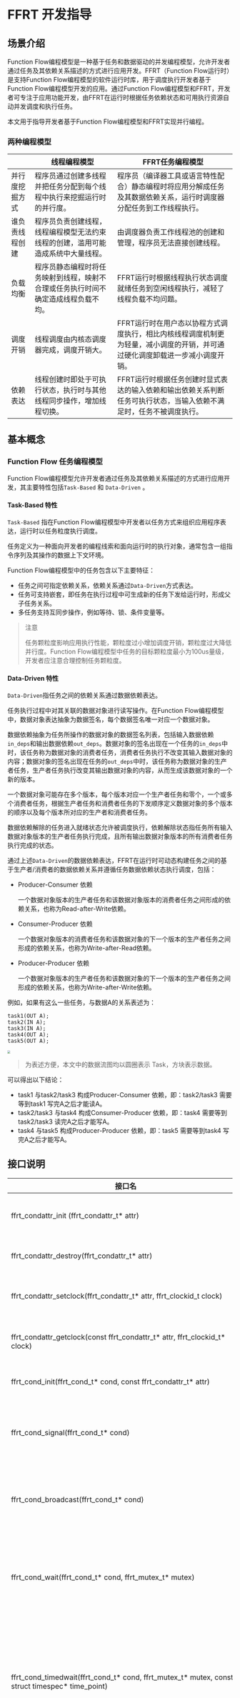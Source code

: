 # FFRT 开发指导

## 场景介绍

Function Flow编程模型是一种基于任务和数据驱动的并发编程模型，允许开发者通过任务及其依赖关系描述的方式进行应用开发。FFRT（Function Flow运行时）是支持Function Flow编程模型的软件运行时库，用于调度执行开发者基于Function Flow编程模型开发的应用。通过Function Flow编程模型和FFRT，开发者可专注于应用功能开发，由FFRT在运行时根据任务依赖状态和可用执行资源自动并发调度和执行任务。

本文用于指导开发者基于Function Flow编程模型和FFRT实现并行编程。

### 两种编程模型


|                | 线程编程模型                                                 | FFRT任务编程模型                                             |
| -------------- | ------------------------------------------------------------ | ------------------------------------------------------------ |
| 并行度挖掘方式 | 程序员通过创建多线程并把任务分配到每个线程中执行来挖掘运行时的并行度。 | 程序员（编译器工具或语言特性配合）静态编程时将应用分解成任务及其数据依赖关系，运行时调度器分配任务到工作线程执行。 |
| 谁负责线程创建 | 程序员负责创建线程，线程编程模型无法约束线程的创建，滥用可能造成系统中大量线程。| 由调度器负责工作线程池的创建和管理，程序员无法直接创建线程。 |
| 负载均衡       | 程序员静态编程时将任务映射到线程，映射不合理或任务执行时间不确定造成线程负载不均。 | FFRT运行时根据线程执行状态调度就绪任务到空闲线程执行，减轻了线程负载不均问题。 |
| 调度开销       | 线程调度由内核态调度器完成，调度开销大。                       | FFRT运行时在用户态以协程方式调度执行，相比内核线程调度机制更为轻量，减小调度的开销，并可通过硬化调度卸载进一步减小调度开销。 |
| 依赖表达       | 线程创建时即处于可执行状态，执行时与其他线程同步操作，增加线程切换。 | FFRT运行时根据任务创建时显式表达的输入依赖和输出依赖关系判断任务可执行状态，当输入依赖不满足时，任务不被调度执行。 |

## 基本概念

### Function Flow 任务编程模型

Function Flow编程模型允许开发者通过任务及其依赖关系描述的方式进行应用开发，其主要特性包括`Task-Based` 和 `Data-Driven` 。

#### Task-Based 特性

`Task-Based` 指在Function Flow编程模型中开发者以任务方式来组织应用程序表达，运行时以任务粒度执行调度。

任务定义为一种面向开发者的编程线索和面向运行时的执行对象，通常包含一组指令序列及其操作的数据上下文环境。

Function Flow编程模型中的任务包含以下主要特征：

- 任务之间可指定依赖关系，依赖关系通过`Data-Driven`方式表达。
- 任务可支持嵌套，即任务在执行过程中可生成新的任务下发给运行时，形成父子任务关系。
- 多任务支持互同步操作，例如等待、锁、条件变量等。

> 注意
>
> 任务颗粒度影响应用执行性能，颗粒度过小增加调度开销，颗粒度过大降低并行度。Function Flow编程模型中任务的目标颗粒度最小为100us量级，开发者应注意合理控制任务颗粒度。

#### Data-Driven 特性

`Data-Driven`指任务之间的依赖关系通过数据依赖表达。

任务执行过程中对其关联的数据对象进行读写操作。在Function Flow编程模型中，数据对象表达抽象为数据签名，每个数据签名唯一对应一个数据对象。

数据依赖抽象为任务所操作的数据对象的数据签名列表，包括输入数据依赖`in_deps`和输出数据依赖`out_deps`。数据对象的签名出现在一个任务的`in_deps`中时，该任务称为数据对象的消费者任务，消费者任务执行不改变其输入数据对象的内容；数据对象的签名出现在任务的`out_deps`中时，该任务称为数据对象的生产者任务，生产者任务执行改变其输出数据对象的内容，从而生成该数据对象的一个新的版本。

一个数据对象可能存在多个版本，每个版本对应一个生产者任务和零个，一个或多个消费者任务，根据生产者任务和消费者任务的下发顺序定义数据对象的多个版本的顺序以及每个版本所对应的生产者和消费者任务。

数据依赖解除的任务进入就绪状态允许被调度执行，依赖解除状态指任务所有输入数据对象版本的生产者任务执行完成，且所有输出数据对象版本的所有消费者任务执行完成的状态。

通过上述`Data-Driven`的数据依赖表达，FFRT在运行时可动态构建任务之间的基于生产者/消费者的数据依赖关系并遵循任务数据依赖状态执行调度，包括：

- Producer-Consumer 依赖

  一个数据对象版本的生产者任务和该数据对象版本的消费者任务之间形成的依赖关系，也称为Read-after-Write依赖。

- Consumer-Producer 依赖

  一个数据对象版本的消费者任务和该数据对象的下一个版本的生产者任务之间形成的依赖关系，也称为Write-after-Read依赖。

- Producer-Producer 依赖

  一个数据对象版本的生产者任务和该数据对象的下一个版本的生产者任务之间形成的依赖关系，也称为Write-after-Write依赖。


例如，如果有这么一些任务，与数据A的关系表述为：
```{.c}
task1(OUT A);
task2(IN A);
task3(IN A);
task4(OUT A);
task5(OUT A);
```

<img src="figures/ffrtfigure3.png" style="zoom:40%" />

> 为表述方便，本文中的数据流图均以圆圈表示 Task，方块表示数据。

可以得出以下结论：
- task1 与task2/task3 构成Producer-Consumer 依赖，即：task2/task3 需要等到task1 写完A之后才能读A。
- task2/task3 与task4 构成Consumer-Producer 依赖，即：task4 需要等到task2/task3 读完A之后才能写A。
- task4 与task5 构成Producer-Producer 依赖，即：task5 需要等到task4 写完A之后才能写A。

## 接口说明

| 接口名                                                       | 描述                                                         |
| ------------------------------------------------------------ | ------------------------------------------------------------ |
| ffrt_condattr_init (ffrt_condattr_t* attr) | 初始化条件变量属性。 |
| ffrt_condattr_destroy(ffrt_condattr_t* attr)  | 销毁条件变量属性。 |
| ffrt_condattr_setclock(ffrt_condattr_t* attr, ffrt_clockid_t clock) | 设置条件变量的时钟属性。 |
| ffrt_condattr_getclock(const ffrt_condattr_t* attr, ffrt_clockid_t* clock)        | 获取条件变量的时钟属性。              |
| ffrt_cond_init(ffrt_cond_t* cond, const ffrt_condattr_t* attr)   | 初始化条件变量。      |
| ffrt_cond_signal(ffrt_cond_t* cond)         | 唤醒阻塞在条件变量上的一个任务。 |
| ffrt_cond_broadcast(ffrt_cond_t* cond) | 唤醒阻塞在条件变量上的所有任务。 |
| ffrt_cond_wait(ffrt_cond_t* cond, ffrt_mutex_t* mutex)            | 条件变量等待函数，条件变量不满足时阻塞当前任务。 |
| ffrt_cond_timedwait(ffrt_cond_t* cond, ffrt_mutex_t* mutex, const struct timespec* time_point)            | 条件变量超时等待函数，条件变量不满足时阻塞当前任务，超时等待返回。 |
| ffrt_cond_destroy(ffrt_cond_t* cond)            | 销毁条件变量。 |
| ffrt_mutex_init(ffrt_mutex_t* mutex, const ffrt_mutexattr_t* attr) | 初始化mutex。 |
| ffrt_mutex_lock(ffrt_mutex_t* mutex)   | 获取mutex。 |
| ffrt_mutex_unlock(ffrt_mutex_t* mutex)  | 释放mutex。 |
| ffrt_mutex_trylock(ffrt_mutex_t* mutex)   | 尝试获取mutex。 |
| ffrt_mutex_destroy(ffrt_mutex_t* mutex)   | 销毁mutex。 |
| ffrt_queue_attr_init(ffrt_queue_attr_t* attr)    | 初始化串行队列属性。 |
| ffrt_queue_attr_destroy(ffrt_queue_attr_t* attr)    | 销毁串行队列属性。 |
| ffrt_queue_attr_set_qos(ffrt_queue_attr_t* attr, ffrt_qos_t qos)    | 设置串行队列qos属性。 |
| ffrt_queue_attr_get_qos(const ffrt_queue_attr_t* attr)      | 获取串行队列qos属性。 |
| ffrt_queue_create(ffrt_queue_type_t type, const char* name, const ffrt_queue_attr_t* attr)   | 创建队列。 |
| ffrt_queue_destroy(ffrt_queue_t queue)   | 销毁队列。 |
| ffrt_queue_submit(ffrt_queue_t queue, ffrt_function_header_t* f, const ffrt_task_attr_t* attr)   | 提交一个任务到队列中调度执行。 |
| ffrt_queue_submit_h(ffrt_queue_t queue, ffrt_function_header_t* f, const ffrt_task_attr_t* attr)  | 提交一个任务到队列中调度执行，并返回任务句柄。 |
| ffrt_queue_wait(ffrt_task_handle_t handle)    | 等待队列中一个任务执行完成。 |
| ffrt_queue_cancel(ffrt_task_handle_t handle)     | 取消队列中一个任务。 |
| ffrt_usleep(uint64_t usec)   | 延迟usec微秒。 |
| ffrt_yield(void)     | 当前任务主动放权，让其他任务有机会调度执行。 |
| ffrt_task_attr_init(ffrt_task_attr_t* attr)     | 初始化任务属性。 |
| ffrt_task_attr_set_name(ffrt_task_attr_t* attr, const char* name)   | 设置任务名字。 |
| ffrt_task_attr_get_name(const ffrt_task_attr_t* attr)   | 获取任务名字。 |
| ffrt_task_attr_destroy(ffrt_task_attr_t* attr)    | 销毁任务属性。 |
| ffrt_task_attr_set_qos(ffrt_task_attr_t* attr, ffrt_qos_t qos)    | 设置任务qos。 |
| ffrt_task_attr_get_qos(const ffrt_task_attr_t* attr)      | 获取任务qos。 |
| ffrt_task_attr_set_delay(ffrt_task_attr_t* attr, uint64_t delay_us)    | 设置任务延迟时间。 |
| ffrt_task_attr_get_delay(const ffrt_task_attr_t* attr)      | 获取任务延迟时间。 |
| ffrt_this_task_update_qos(ffrt_qos_t qos)    | 更新任务qos。 |
| ffrt_this_task_get_id(void)    | 获取任务id。 |
| ffrt_alloc_auto_managed_function_storage_base(ffrt_function_kind_t kind)     | 申请函数执行结构的内存。 |
| ffrt_submit_base(ffrt_function_header_t* f, const ffrt_deps_t* in_deps, const ffrt_deps_t* out_deps, const ffrt_task_attr_t* attr)   | 提交任务调度执行。 |
| ffrt_submit_h_base(ffrt_function_header_t* f, const ffrt_deps_t* in_deps, const ffrt_deps_t* out_deps, const ffrt_task_attr_t* attr)    | 提交任务调度执行并返回任务句柄。 |
| ffrt_task_handle_destroy(ffrt_task_handle_t handle)    | 销毁任务句柄。 |
| ffrt_skip(ffrt_task_handle_t handle)     | 跳过指定任务。 |
| ffrt_wait_deps(const ffrt_deps_t* deps)    | 等待依赖的任务完成，当前任务开始执行。 |



## 函数介绍


### 任务管理

#### ffrt_submit_base

* 该接口为ffrt动态库的导出接口，基于此可以封装出C API ffrt_submit，满足二进制兼容。

##### 声明

```{.c}
const int ffrt_auto_managed_function_storage_size = 64 + sizeof(ffrt_function_header_t);
typedef enum {
    ffrt_function_kind_general,
    ffrt_function_kind_queue
} ffrt_function_kind_t;

void* ffrt_alloc_auto_managed_function_storage_base(ffrt_function_kind_t kind);

typedef void(*ffrt_function_t)(void*);
typedef struct {
    ffrt_function_t exec;
    ffrt_function_t destroy;
    uint64_t reserve[2];
} ffrt_function_header_t;

void ffrt_submit_base(ffrt_function_header_t* func, const ffrt_deps_t* in_deps, const ffrt_deps_t* out_deps, const ffrt_task_attr_t* attr);
```

##### 参数

`kind`

* function子类型，用于优化内部数据结构，默认使用ffrt_function_kind_general类型。

`func`

* CPU Function的指针，该指针执行的数据结构，按照`ffrt_function_header_t`定义的描述了该CPU Task如何执行和销毁的函数指针，FFRT通过这两个函数指针完成Task的执行和销毁。

`in_deps`

* 该参数是可选的。
* 该参数用于描述该任务的输入依赖，FFRT 通过数据的虚拟地址作为数据的Signature 来建立依赖。

`out_deps`

* 该参数是可选的。
* 该参数用于描述该任务的输出依赖。
* `注意`：该依赖值本质上是一个数值，ffrt没办法区分该值是合理的还是不合理的，会假定输入的值是合理的进行处理；但不建议采用NULL，1, 2 等值来建立依赖关系，建议采用实际的内存地址，因为前者使用不当会建立起不必要的依赖，影响并发。

`attr`

* 该参数是可选的。
* 该参数用于描述Task 的属性，比如qos 等，详见 [ffrt_task_attr_t](#ffrt_task_attr_t)章节。

##### 返回值

* 不涉及。

##### 描述
* 建议用户对ffrt_submit_base进行封装后调用，具体可参考样例。
* **ffrt_submit_base作为底层能力，使用时需要满足以下限制：**
  * ffrt_submit_base入参中的func指针只能通过ffrt_alloc_auto_managed_function_storage_base申请，且二者的调用需一一对应。
  * ffrt_alloc_auto_managed_function_storage_base申请的内存为ffrt_auto_managed_function_storage_size字节，其生命周期归ffrt管理，在该task结束时，由FFRT自动释放，用户无需释放。
* ffrt_function_header_t 中定义了两个函数指针：
  * exec：用于描述该Task如何被执行，当FFRT需要执行该Task时由FFRT调用。
  * destroy：用于描述该Task如何被销毁，当FFRT需要销毁该Task时由FFRT调用。

##### 样例


```{.c}
template<class T>
struct function {
    template<class CT>
    function(ffrt_function_header_t h, CT&& c) : header(h), closure(std::forward<CT>(c)) {}
    ffrt_function_header_t header;
    T closure;
};

template<class T>
void exec_function_wrapper(void* t)
{
    auto f = (function<std::decay_t<T>>*)t;
    f->closure();
}

template<class T>
void destroy_function_wrapper(void* t)
{
    auto f = (function<std::decay_t<T>>*)t;
    f->closure = nullptr;
}

template<class T>
inline ffrt_function_header_t* create_function_wrapper(T&& func)
{
    using function_type = function<std::decay_t<T>>;
    static_assert(sizeof(function_type) <= ffrt_auto_managed_function_storage_size,
        "size of function must be less than ffrt_auto_managed_function_storage_size");

    auto p = ffrt_alloc_auto_managed_function_storage_base(ffrt_function_kind_general);
    auto f = new (p) function_type(
        {exec_function_wrapper<T>, destroy_function_wrapper<T>},
        std::forward<T>(func));
    return (ffrt_function_header_t*)f;
}

static inline void submit(std::function<void()>&& func)
{
    return ffrt_submit_base(create_function_wrapper(std::move(func)), NULL, NULL, NULL);
}
```

#### ffrt_wait

<hr/>
* 同步等待，与ffrt_submit_base 配合使用。
* 等待指定的数据被生产完成，或等待当前任务的所有子任务完成，在不满足条件之前，当前的执行上下文被suspend，在满足条件后恢复执行。

##### 声明

```{.c}
void ffrt_wait_deps(ffrt_deps_t* deps);
void ffrt_wait();
```

##### 参数

`deps`

* 需要等待被生产完成的数据的虚拟地址，这些地址可能作为某些任务在submit 时的out_deps，该依赖的生成见ffrt_deps_t章节，空指针表示无依赖。

##### 返回值

* 不涉及。

##### 描述
* ffrt_wait_deps(deps) 用于等待deps指代的数据被生产完成才能执行后面的代码。
* ffrt_wait() 用于等待当前上下文提交的所有子任务（`注意：不包括孙任务和下级子任务`）都完成才能执行后面的代码。
* 该接口支持在FFRT task 内部调用，也支持在FFRT task 外部调用。
* 在FFRT task 外部调用的wait 是OS 能够感知的等待，相对于FFRT task 内部调用的wait 是更加昂贵的，因此我们希望尽可能让更多的wait 发生在FFRT task 内部 ，而不是FFRT task 外部。

##### 样例

**recursive fibonacci**

串行版的fibonacci 可以实现为：

```{.c}
#include <stdio.h>

void fib(int x, int* y) {
    if (x <= 1) {
        *y = x;
    } else {
        int y1, y2;
        fib(x - 1, &y1);
        fib(x - 2, &y2);
        *y = y1 + y2;
    }
}
int main(int narg, char** argv)
{
    int r;
    fib(10, &r);
    printf("fibonacci 10: %d\n", r);
    return 0;
}
```

若要使用 FFRT 实现并行（注，对于单纯的fibonacci，单个 Task 的计算量极小，不具有并行加速的意义，但这种调用pattern 对并行编程模型的灵活性考验是非常高的），其中1种可行的实现为：

```{.c}
#include <stdio.h>
#include "ffrt.h"  //包含所有ffrt涉及的头文件

typedef struct {
    int x;
    int* y;
} fib_ffrt_s;

typedef struct {
    ffrt_function_header_t header;
    ffrt_function_t func;
    ffrt_function_t after_func;
    void* arg;
} c_function;

static void ffrt_exec_function_wrapper(void* t)
{
    c_function* f = (c_function*)t;
    if (f->func) {
        f->func(f->arg);
    }
}

static void ffrt_destroy_function_wrapper(void* t)
{
    c_function* f = (c_function*)t;
    if (f->after_func) {
        f->after_func(f->arg);
    }
}

#define FFRT_STATIC_ASSERT(cond, msg) int x(int static_assertion_##msg[(cond) ? 1 : -1])
static inline ffrt_function_header_t* ffrt_create_function_wrapper(const ffrt_function_t func,
    const ffrt_function_t after_func, void* arg)
{
    FFRT_STATIC_ASSERT(sizeof(c_function) <= ffrt_auto_managed_function_storage_size,
        size_of_function_must_be_less_than_ffrt_auto_managed_function_storage_size);
    c_function* f = (c_function*)ffrt_alloc_auto_managed_function_storage_base(ffrt_function_kind_general);
    f->header.exec = ffrt_exec_function_wrapper;
    f->header.destroy = ffrt_destroy_function_wrapper;
    f->func = func;
    f->after_func = after_func;
    f->arg = arg;
    return (ffrt_function_header_t*)f;
}

static inline void ffrt_submit_c(ffrt_function_t func, const ffrt_function_t after_func,
    void* arg, const ffrt_deps_t* in_deps, const ffrt_deps_t* out_deps, const ffrt_task_attr_t* attr)
{
    ffrt_submit_base(ffrt_create_function_wrapper(func, after_func, arg), in_deps, out_deps, attr);
}

void fib_ffrt(void* arg)
{
    fib_ffrt_s* p = (fib_ffrt_s*)arg;
    int x = p->x;
    int* y = p->y;

    if (x <= 1) {
        *y = x;
    } else {
        int y1, y2;
        fib_ffrt_s s1 = {x - 1, &y1};
        fib_ffrt_s s2 = {x - 2, &y2};
        const std::vector<ffrt_dependence_t> dx_deps = {{ffrt_dependence_data, &x}};
        ffrt_deps_t dx{static_cast<uint32_t>(dx_deps.size()), dx_deps.data()};
        const std::vector<ffrt_dependence_t> dy1_deps = {{ffrt_dependence_data, &y1}};
        ffrt_deps_t dy1{static_cast<uint32_t>(dy1_deps.size()), dy1_deps.data()};
        const std::vector<ffrt_dependence_t> dy2_deps = {{ffrt_dependence_data, &y2}};
        ffrt_deps_t dy2{static_cast<uint32_t>(dy2_deps.size()), dy2_deps.data()};
        const std::vector<ffrt_dependence_t> dy12_deps = {{ffrt_dependence_data, &y1}, {ffrt_dependence_data, &y2}};
        ffrt_deps_t dy12{static_cast<uint32_t>(dy12_deps.size()), dy12_deps.data()};
        ffrt_submit_c(fib_ffrt, NULL, &s1, &dx, &dy1, NULL);
        ffrt_submit_c(fib_ffrt, NULL, &s2, &dx, &dy2, NULL);
        ffrt_wait_deps(&dy12);
        *y = y1 + y2;
    }
}

int main(int narg, char** argv)
{
    int r;
    fib_ffrt_s s = {10, &r};
    const std::vector<ffrt_dependence_t> dr_deps = {{ffrt_dependence_data, &r}};
    ffrt_deps_t dr{static_cast<uint32_t>(dr_deps.size()), dr_deps.data()};
    ffrt_submit_c(fib_ffrt, NULL, &s, NULL, &dr, NULL);
    ffrt_wait_deps(&dr);
    printf("fibonacci 10: %d\n", r);
    return 0;
}
```

`解析`：

1)   将fibonacci (x-1)和fibonacci (x-2) 作为2个Task 提交给FFRT，在两个Task 完成之后将结果累加；

2)   虽然单个Task 只能拆分成2个SubTask 但是子Task 可以继续拆分，因此，整个计算图的并行度是非常高的，Task 之间在FFRT 内部形成了一颗调用树；

<img src="figures/ffrtfigure2.png" style="zoom:100%" />

> 以上实现，因为需要用户显式管理数据生命周期和函数入参打包两个因素，所以使得代码实现异常复杂。



#### ffrt_deps_t

* C API中对依赖数组的抽象，逻辑上等同于C++ API中的`std::vector<void*>`

##### 声明

```{.c}
typedef enum {
    ffrt_dependence_data,
    ffrt_dependence_task,
} ffrt_dependence_type_t;

typedef struct {
    ffrt_dependence_type_t type;
    const void* ptr;
} ffrt_dependence_t;

typedef struct {
    uint32_t len;
    const ffrt_dependence_t* items;
} ffrt_deps_t;
```

##### 参数

`len`

* 所依赖的Signature的个数，取值大于等于0。

`item`

* len个Signature的起始地址指针。

`type`

* 当前依赖为数据依赖还是任务依赖。

`ptr`

* 所依赖对应Signature内容的实际地址。

##### 返回值

* 不涉及。

##### 描述

* item为len个Signature的起始指针，该指针可以指向堆空间，也可以指向栈空间，但是要求分配的空间大于等于len * sizeof(ffrt_dependence_t)。

##### 样例

* 创建数据依赖或者任务依赖：

```{.c}
// 创建数据依赖的ffrt_deps_t
int x = 0;
const std::vector<ffrt_dependence_t> in_deps = {{ffrt_dependence_data, &x}};
ffrt_deps_t in{static_cast<uint32_t>(in_deps.size()), in_deps.data()};

// 提交某个返回handle任务
ffrt_task_handle_t task = ffrt_submit_h_base(
        ffrt_create_function_wrapper(OnePlusForTest, NULL, &a), NULL, NULL, &attr);
// 创建任务依赖的ffrt_deps_t
const std::vector<ffrt_dependence_t> wait_deps = {{ffrt_dependence_task, task}};
ffrt_deps_t wait{static_cast<uint32_t>(wait_deps.size()), wait_deps.data()};
```

#### ffrt_task_attr_t

<hr/>
* 定义task 的属性的辅助类，与ffrt_submit_base 配合使用。

##### 声明

```{.c}
typedef enum {
    ffrt_qos_inherent = -1,
    ffrt_qos_background,
    ffrt_qos_utility,
    ffrt_qos_default,
    ffrt_qos_user_initiated,
} ffrt_qos_default_t;

typedef int ffrt_qos_t;

typedef struct {
    uint32_t storage[(ffrt_task_attr_storage_size + sizeof(uint32_t) - 1) / sizeof(uint32_t)];
} ffrt_task_attr_t;
typedef void* ffrt_task_handle_t;

int ffrt_task_attr_init(ffrt_task_attr_t* attr);
void ffrt_task_attr_destroy(ffrt_task_attr_t* attr);
void ffrt_task_attr_set_qos(ffrt_task_attr_t* attr, ffrt_qos_t qos);
ffrt_qos_t ffrt_task_attr_get_qos(const ffrt_task_attr_t* attr);
void ffrt_task_attr_set_name(ffrt_task_attr_t* attr, const char* name);
const char* ffrt_task_attr_get_name(const ffrt_task_attr_t* attr);
void ffrt_task_attr_set_delay(ffrt_task_attr_t* attr, uint64_t delay_us);
uint64_t ffrt_task_attr_get_delay(const ffrt_task_attr_t* attr);
```

##### 参数

`attr`

* 创建的tasks属性的句柄。

`qos`

* qos 设定的枚举类型。
* inherent 是一个qos 设定策略，代表即将ffrt_submit 的task 的qos 继承当前task 的qos。

`delay_us`

* 任务延迟执行的时间，单位为us。

##### 返回值

* 不涉及。

##### 描述
* `attr`所传递的内容会在ffrt_submit内部完成取存，ffrt_submit返回后用户即可销毁。
* 约定：
  * 在submit 时，如果不通过task_attr 设定qos，那么默认该提交的task的qos 为`ffrt_qos_default`。
  * 在submit 时，如果通过task_attr 设定qos 为`ffrt_qos_inherent`，表示将该提交的task 的qos 与当前task 的qos 相同，在FFRT task 外部提交的属性为`ffrt_qos_inherent` 的task，其qos 为`ffrt_qos_default`。
  * 其他情况下，该提交的task 的qos 被设定为指定的值。
* ffrt_task_attr_t对象的置空和销毁由用户完成，对同一个ffrt_task_attr_t仅能调用一次`ffrt_task_attr_destroy`，重复对同一个ffrt_task_attr_t调用`ffrt_task_attr_destroy`，其行为是未定义的。
* 在`ffrt_task_attr_destroy`之后再对task_attr进行访问，其行为是未定义的。

##### 样例

* 提交一个qos 级别为background 的任务：

```{.c}
#include <stdio.h>
#include "ffrt.h"

void my_print(void* arg)
{
    printf("hello ffrt\n");
}

typedef struct {
    ffrt_function_header_t header;
    ffrt_function_t func;
    ffrt_function_t after_func;
    void* arg;
} c_function;

static void ffrt_exec_function_wrapper(void* t)
{
    c_function* f = (c_function*)t;
    if (f->func) {
        f->func(f->arg);
    }
}

static void ffrt_destroy_function_wrapper(void* t)
{
    c_function* f = (c_function*)t;
    if (f->after_func) {
        f->after_func(f->arg);
    }
}

#define FFRT_STATIC_ASSERT(cond, msg) int x(int static_assertion_##msg[(cond) ? 1 : -1])
static inline ffrt_function_header_t* ffrt_create_function_wrapper(const ffrt_function_t func,
    const ffrt_function_t after_func, void* arg)
{
    FFRT_STATIC_ASSERT(sizeof(c_function) <= ffrt_auto_managed_function_storage_size,
        size_of_function_must_be_less_than_ffrt_auto_managed_function_storage_size);
    c_function* f = (c_function*)ffrt_alloc_auto_managed_function_storage_base(ffrt_function_kind_general);
    f->header.exec = ffrt_exec_function_wrapper;
    f->header.destroy = ffrt_destroy_function_wrapper;
    f->func = func;
    f->after_func = after_func;
    f->arg = arg;
    return (ffrt_function_header_t*)f;
}

static inline void ffrt_submit_c(ffrt_function_t func, const ffrt_function_t after_func,
    void* arg, const ffrt_deps_t* in_deps, const ffrt_deps_t* out_deps, const ffrt_task_attr_t* attr)
{
    ffrt_submit_base(ffrt_create_function_wrapper(func, after_func, arg), in_deps, out_deps, attr);
}

int main(int narg, char** argv)
{
    ffrt_task_attr_t attr;
    ffrt_task_attr_init(&attr);
    ffrt_task_attr_set_qos(&attr, ffrt_qos_background);
    ffrt_task_attr_set_delay(&attr, 10000);
    ffrt_submit_c(my_print, NULL, NULL, NULL, NULL, &attr);
    ffrt_task_attr_destroy(&attr);
    ffrt_wait();
    return 0;
}
```




#### ffrt_submit_h_base

<hr/>

* 向调度器提交一个task，与ffrt_submit_base 的差别在于返回task 的句柄，该句柄可以用于建立task 之间的依赖，或用于在wait 语句中实现同步。

##### 声明

```{.c}
typedef void* ffrt_task_handle_t;

ffrt_task_handle_t ffrt_submit_h_base(ffrt_function_t func, void* arg, const ffrt_deps_t* in_deps, const ffrt_deps_t* out_deps, const ffrt_task_attr_t* attr);
void ffrt_task_handle_destroy(ffrt_task_handle_t handle);
```

##### 参数

`func`

* CPU Function的指针，该指针执行的数据结构，按照`ffrt_function_header_t`定义的描述了该CPU Task如何执行和销毁的函数指针，FFRT通过这两个函数指针完成Task的执行和销毁。

`in_deps`

* 该参数是可选的。
* 该参数用于描述该任务的输入依赖，FFRT 通过数据的虚拟地址作为数据的Signature 来建立依赖。

`out_deps`

* 该参数是可选的。
* 该参数用于描述该任务的输出依赖。
* `注意`：该依赖值本质上是一个数值，ffrt没办法区分该值是合理的还是不合理的，会假定输入的值是合理的进行处理；但不建议采用NULL，1, 2 等值来建立依赖关系，建议采用实际的内存地址，因为前者使用不当会建立起不必要的依赖，影响并发。

`attr`

* 该参数是可选的。
* 该参数用于描述Task 的属性，比如qos 等，详见 [ffrt_task_attr_t](#ffrt_task_attr_t)章节。

##### 返回值

* task 的句柄，该句柄可以用于建立task 之间的依赖，或用于在wait 语句中实现同步。

##### 描述

* **C API中的ffrt_task_handle_t需要用户调用`ffrt_task_handle_destroy`显式销毁。**
* C API中的task_handle_t对象的置空和销毁由用户完成，对同一个ffrt_task_handle_t仅能调用一次`ffrt_task_handle_destroy`，重复对同一个ffrt_task_handle_t调用`ffrt_task_handle_destroy`，其行为是未定义的。
* 在`ffrt_task_handle_destroy`之后再对ffrt_task_handle_t进行访问，其行为是未定义的。

##### 样例

```{.c}
#include <stdio.h>
#include "ffrt.h"

void func0(void* arg)
{
    printf("hello ");
}

void func1(void* arg)
{
    (*(int*)arg)++;
}

void func2(void* arg)
{
    printf("world, x = %d\n", *(int*)arg);
}

void func3(void* arg)
{
    printf("handle wait");
    (*(int*)arg)++;
}

typedef struct {
    ffrt_function_header_t header;
    ffrt_function_t func;
    ffrt_function_t after_func;
    void* arg;
} c_function;

static void ffrt_exec_function_wrapper(void* t)
{
    c_function* f = (c_function*)t;
    if (f->func) {
        f->func(f->arg);
    }
}

static void ffrt_destroy_function_wrapper(void* t)
{
    c_function* f = (c_function*)t;
    if (f->after_func) {
        f->after_func(f->arg);
    }
}

#define FFRT_STATIC_ASSERT(cond, msg) int x(int static_assertion_##msg[(cond) ? 1 : -1])
static inline ffrt_function_header_t* ffrt_create_function_wrapper(const ffrt_function_t func,
    const ffrt_function_t after_func, void* arg)
{
    FFRT_STATIC_ASSERT(sizeof(c_function) <= ffrt_auto_managed_function_storage_size,
        size_of_function_must_be_less_than_ffrt_auto_managed_function_storage_size);
    c_function* f = (c_function*)ffrt_alloc_auto_managed_function_storage_base(ffrt_function_kind_general);
    f->header.exec = ffrt_exec_function_wrapper;
    f->header.destroy = ffrt_destroy_function_wrapper;
    f->func = func;
    f->after_func = after_func;
    f->arg = arg;
    return (ffrt_function_header_t*)f;
}

static inline ffrt_task_handle_t ffrt_submit_h_c(ffrt_function_t func, const ffrt_function_t after_func,
    void* arg, const ffrt_deps_t* in_deps, const ffrt_deps_t* out_deps, const ffrt_task_attr_t* attr)
{
    return ffrt_submit_h_base(ffrt_create_function_wrapper(func, after_func, arg), in_deps, out_deps, attr);
}

static inline void ffrt_submit_c(ffrt_function_t func, const ffrt_function_t after_func,
    void* arg, const ffrt_deps_t* in_deps, const ffrt_deps_t* out_deps, const ffrt_task_attr_t* attr)
{
    ffrt_submit_base(ffrt_create_function_wrapper(func, after_func, arg), in_deps, out_deps, attr);
}


int main(int narg, char** argv)
{  
    // handle work with submit
    ffrt_task_handle_t h = ffrt_submit_h_c(func0, NULL, NULL, NULL, NULL, NULL); // not need some data in this task
    int x = 1;
    const std::vector<ffrt_dependence_t> in_deps = {{ffrt_dependence_data, &x}};
    ffrt_deps_t d2{static_cast<uint32_t>(in_deps.size()), in_deps.data()};

    const std::vector<ffrt_dependence_t> out_deps = {{ffrt_dependence_data, &x}};
    ffrt_deps_t d1{static_cast<uint32_t>(out_deps.size()), out_deps.data()};

    ffrt_submit_c(func1, NULL, &x, NULL, &d1, NULL);
    ffrt_submit_c(func2, NULL, &x, &d2, NULL, NULL); // this task depend x and h
    ffrt_task_handle_destroy(h);
    
    // handle work with wait
    ffrt_task_handle_t h2 = ffrt_submit_h_c(func3, NULL, &x, NULL, NULL, NULL);

    const std::vector<ffrt_dependence_t> wait_deps = {{ffrt_dependence_task, h2}};
    ffrt_deps_t d3{static_cast<uint32_t>(wait_deps.size()), wait_deps.data()};
    ffrt_wait_deps(&d3);
    ffrt_task_handle_destroy(h2);
    printf("x = %d", x);
    ffrt_wait();
    return 0;
}
```

* 预期的输出为：

```
hello 
handle wait
x = 2
world, x = 3
```



#### ffrt_this_task_get_id

<hr/>

* 返回当前task的id标识，更多使用用于维测（原因是task name可能重名）。

##### 声明

```{.c}
uint64_t ffrt_this_task_get_id();
```

##### 参数

* 不涉及。

##### 返回值

* 当前task的id。

##### 描述

* 该接口在task内部调用将返回当前task的id标识，在task外部调用将返回0。
* 可以基于该接口在task外部调用返回0的特性来区分函数是运行在FFRT 工作线程上还是非FFRT工作线程上。
* task id为从1开始编码，每提交一个task便增加1，被设计成64bit，即便是每秒百万次提交，也需要292471.2年才会发生翻转。

##### 样例

* 忽略。



#### ffrt_this_task_update_qos

<hr/>

* 更新当前正在执行的task的优先级。

##### 声明

```{.c}
int ffrt_this_task_update_qos(ffrt_qos_t qos);
```

##### 参数

* `qos` 新的优先级。

##### 返回值

* 0表示成功，非0表示失败。

##### 描述

* 该接口对当前task的qos调整会立即生效。
* 如果新设定的qos与当前的qos不一致，则会block当前task的执行，再按照新的qos恢复执行。
* 如果新设定的qos与当前的qos一致，则接口会立即返回0，不做任何处理。
* **如果在非task内部调用该接口，则返回非0值，用户可以选择忽略或其他处理。**

##### 样例

* 忽略。

### 串行队列
<hr />
* FFRT提供queue来实现Andorid中类似WorkQueue能力，且在使用得当的情况下将有更好的性能。

#### ffrt_queue_attr_t

##### 声明
```{.c}
typedef struct {
    uint32_t storage[(ffrt_queue_attr_storage_size + sizeof(uint32_t) - 1) / sizeof(uint32_t)];
} ffrt_queue_attr_t;

int ffrt_queue_attr_init(ffrt_queue_attr_t* attr);
void ffrt_queue_attr_destroy(ffrt_queue_attr_t* attr);
```

##### 参数

`attr`
* 该参数是指向未初始化的ffrt_queue_attr_t。

##### 返回值
* 若成功返回0，否则返回-1。

##### 描述
* ffrt_queue_attr_t用于创建ffrt_queue_t且不单独使用，因此必须在创建队列前先创建好队列属性。
* ffrt_queue_attr_t对象的置空和销毁由用户完成，对同一个ffrt_queue_attr_t仅能调用一次`ffrt_queue_attr_destroy`，重复对同一个ffrt_queue_attr_t调用`ffrt_queue_attr_destroy`，其行为是未定义的。
* 在`ffrt_queue_attr_destroy`之后再对ffrt_queue_attr_t进行访问，其行为是未定义的。

##### 样例
参考ffrt_queue_t章节的样例。

#### ffrt_queue_t

##### 声明
```{.c}
typedef enum { ffrt_queue_serial, ffrt_queue_max } ffrt_queue_type_t;
typedef void* ffrt_queue_t;

ffrt_queue_t ffrt_queue_create(ffrt_queue_type_t type, const char* name, const ffrt_queue_attr_t* attr)
void ffrt_queue_destroy(ffrt_queue_t queue)
```

##### 参数

`type`
* 该参数用于描述创建的队列类型。

`name`
* 该参数用于描述创建队列的名字。

`attr`
* 该参数用于描述queue的属性，详见ffrt_queue_attr_t章节。

##### 返回值
* 若成功则返回新创建的队列，否则返回空指针。

##### 描述
* 提交至该队列的任务将按照顺序执行，如果某个提交的任务中发生阻塞，则无法保证该任务的执行顺序。
* ffrt_queue_t对象的置空和销毁由用户完成，对同一个ffrt_queue_t仅能调用一次`ffrt_queue_destroy`，重复对同一个ffrt_queue_t调用`ffrt_queue_destroy`，其行为是未定义的。
* 在`ffrt_queue_destroy`之后再对ffrt_queue_t进行访问，其行为是未定义的。

##### 样例
```
#include <stdio.h>
#include "ffrt.h"

using namespace std;

template<class T>
struct Function {
    ffrt_function_header_t header;
    T closure;
};

template<class T>
void ExecFunctionWrapper(void* t)
{
    auto f = reinterpret_cast<Function<std::decay_t<T>>*>(t);
    f->closure();
}

template<class T>
void DestroyFunctionWrapper(void* t)
{
    auto f = reinterpret_cast<Function<std::decay_t<T>>*>(t);
    f = nullptr;
}

template<class T>
static inline ffrt_function_header_t* create_function_wrapper(T&& func,
    ffrt_function_kind_t kind = ffrt_function_kind_general)
{
    using function_type = Function<std::decay_t<T>>;
    auto p = ffrt_alloc_auto_managed_function_storage_base(kind);
    auto f = new (p)function_type;
    f->header.exec = ExecFunctionWrapper<T>;
    f->header.destroy = DestroyFunctionWrapper<T>;
    f->closure = std::forward<T>(func);
    return reinterpret_cast<ffrt_function_header_t*>(f);
}

int main(int narg, char** argv)
{
    ffrt_queue_attr_t queue_attr;
    (void)ffrt_queue_attr_init(&queue_attr);
    ffrt_queue_t queue_handle = ffrt_queue_create(ffrt_queue_serial, "test_queue", &queue_attr);
    std::function<void()>&& queueFunc = [] () {printf("Task done.\n");};
    ffrt_function_header_t* queueFunc_t = create_function_wrapper((queueFunc), ffrt_function_kind_queue);
    ffrt_queue_submit(queue_handle, queueFunc_t, nullptr);

    ffrt_queue_attr_destroy(&queue_attr);
    ffrt_queue_destroy(queue_handle);
}
```
### 同步原语

#### ffrt_mutex_t
<hr/>
* FFRT提供的类似pthread mutex 的性能实现。

##### 声明

```{.c}
typedef enum {
    ffrt_error = -1,
    ffrt_success = 0,
    ffrt_error_nomem = ENOMEM,
    ffrt_error_timedout = ETIMEDOUT,
    ffrt_error_busy = EBUSY,
    ffrt_error_inval = EINVAL
} ffrt_error_t;

struct ffrt_mutex_t;

int ffrt_mutex_init(ffrt_mutex_t* mutex, const ffrt_mutexattr_t* attr);
int ffrt_mutex_lock(ffrt_mutex_t* mutex);
int ffrt_mutex_unlock(ffrt_mutex_t* mutex);
int ffrt_mutex_trylock(ffrt_mutex_t* mutex);
int ffrt_mutex_destroy(ffrt_mutex_t* mutex);
```

##### 参数

`attr`

* 当前FFRT只支持基础类型的mutex，因此attr必须为空指针。

`mutex`

* 指向所操作的互斥锁的指针。

##### 返回值

* 若成功则为 ffrt_success ，否则发生错误。

##### 描述
* 该接口只能在FFRT task 内部调用，在FFRT task 外部调用存在未定义的行为。
* 该功能能够避免pthread传统的pthread_mutex_t 在抢不到锁时陷入内核的问题，在使用得当的条件下将会有更好的性能。
* **注意：目前暂不支持递归和定时功能。**
* **注意：C API中的ffrt_mutex_t需要用户调用`ffrt_mutex_init`和`ffrt_mutex_destroy`显式创建和销毁。**
* **注意：C API中的ffrt_mutex_t对象的置空和销毁由用户完成，对同一个ffrt_mutex_t仅能调用一次`ffrt_mutex_destroy`，重复对同一个ffrt_mutex_t调用`ffrt_mutex_destroy`，其行为是未定义的。**
* **注意：在`ffrt_mutex_destroy`之后再对ffrt_mutex_t进行访问，其行为是未定义的。**

##### 样例

```{.c}
#include <stdio.h>
#include "ffrt.h"

typedef struct {
    int* sum;
    ffrt_mutex_t* mtx;
} tuple;

void func(void* arg)
{
    tuple* t = (tuple*)arg;
    
    int ret = ffrt_mutex_lock(t->mtx);
    if (ret != ffrt_success) {
        printf("error\n");
    }
    (*t->sum)++;
    ret = ffrt_mutex_unlock(t->mtx);
    if (ret != ffrt_success) {
        printf("error\n");
    }
}

typedef struct {
    ffrt_function_header_t header;
    ffrt_function_t func;
    ffrt_function_t after_func;
    void* arg;
} c_function;

static void ffrt_exec_function_wrapper(void* t)
{
    c_function* f = (c_function*)t;
    if (f->func) {
        f->func(f->arg);
    }
}

static void ffrt_destroy_function_wrapper(void* t)
{
    c_function* f = (c_function*)t;
    if (f->after_func) {
        f->after_func(f->arg);
    }
}

#define FFRT_STATIC_ASSERT(cond, msg) int x(int static_assertion_##msg[(cond) ? 1 : -1])
static inline ffrt_function_header_t* ffrt_create_function_wrapper(const ffrt_function_t func,
    const ffrt_function_t after_func, void* arg)
{
    FFRT_STATIC_ASSERT(sizeof(c_function) <= ffrt_auto_managed_function_storage_size,
        size_of_function_must_be_less_than_ffrt_auto_managed_function_storage_size);
    c_function* f = (c_function*)ffrt_alloc_auto_managed_function_storage_base(ffrt_function_kind_general);
    f->header.exec = ffrt_exec_function_wrapper;
    f->header.destroy = ffrt_destroy_function_wrapper;
    f->func = func;
    f->after_func = after_func;
    f->arg = arg;
    return (ffrt_function_header_t*)f;
}

static inline void ffrt_submit_c(ffrt_function_t func, const ffrt_function_t after_func,
    void* arg, const ffrt_deps_t* in_deps, const ffrt_deps_t* out_deps, const ffrt_task_attr_t* attr)
{
    ffrt_submit_base(ffrt_create_function_wrapper(func, after_func, arg), in_deps, out_deps, attr);
}

void ffrt_mutex_task(void *)
{
    int sum = 0;
    ffrt_mutex_t mtx;
    tuple t = {&sum, &mtx};
    int ret = ffrt_mutex_init(&mtx, NULL);
    if (ret != ffrt_success) {
        printf("error\n");
    }
    for (int i = 0; i < 10; i++) {
        ffrt_submit_c(func, NULL, &t, NULL, NULL, NULL);
    }
    ffrt_mutex_destroy(&mtx);
    ffrt_wait();
    printf("sum = %d\n", sum);
}

int main(int narg, char** argv)
{
    int r;
    ffrt_submit_c(ffrt_mutex_task, NULL, NULL, NULL, NULL, NULL);
    ffrt_wait();
    return 0;
}
```

预期输出为：

```
sum=10
```

* 该例子为功能示例，实际中并不鼓励这样使用。


#### ffrt_cond_t
<hr/>

* FFRT提供的类似pthread 信号量的性能实现。

##### 声明

```{.c}
typedef enum {
    ffrt_error = -1,
    ffrt_success = 0,
    ffrt_error_nomem = ENOMEM,
    ffrt_error_timedout = ETIMEDOUT,
    ffrt_error_busy = EBUSY,
    ffrt_error_inval = EINVAL
} ffrt_error_t;

struct ffrt_cond_t;

int ffrt_cond_init(ffrt_cond_t* cond, const ffrt_condattr_t* attr);
int ffrt_cond_signal(ffrt_cond_t* cond);
int ffrt_cond_broadcast(ffrt_cond_t* cond);
int ffrt_cond_wait(ffrt_cond_t*cond, ffrt_mutex_t* mutex);
int ffrt_cond_timedwait(ffrt_cond_t* cond, ffrt_mutex_t* mutex, const struct timespec* time_point);
int ffrt_cond_destroy(ffrt_cond_t* cond);
```

##### 参数

`cond`

* 指向所操作的信号量的指针。

`attr`

* 属性设定，空指针表示使用默认属性。

`mutex`

* 指向要在阻塞期间解锁的互斥锁的指针。

`time_point`

* 指向指定等待时限时间的对象的指针。


##### 返回值

* 若成功则为 ffrt_success，若在锁定互斥前抵达时限则为 ffrt_error_timedout。

##### 描述
* 该接口只能在FFRT task 内部调用，在FFRT task 外部调用存在未定义的行为。
* 该功能能够避免传统的pthread_cond_t在条件不满足时陷入内核的问题，在使用得当的条件下将会有更好的性能。
* **注意：C API中的ffrt_cond_t需要用户调用`ffrt_cond_init`和`ffrt_cond_destroy`显式创建和销毁。**
* **注意：C API中的ffrt_cond_t对象的置空和销毁由用户完成，对同一个ffrt_cond_t仅能调用一次`ffrt_cond_destroy`，重复对同一个ffrt_cond_t调用`ffrt_cond_destroy`，其行为是未定义的。**
* **注意：在`ffrt_cond_destroy`之后再对ffrt_cond_t进行访问，其行为是未定义的。**

##### 样例

```{.c}
#include <stdio.h>
#include "ffrt.h"

typedef struct {
    ffrt_cond_t* cond;
    int* a;
    ffrt_mutex_t* lock_;
} tuple;

void func1(void* arg)
{
    tuple* t = (tuple*)arg;
    int ret = ffrt_mutex_lock(t->lock_);
    if (ret != ffrt_success) {
        printf("error\n");
    }
    while (*t->a != 1) {
        ret = ffrt_cond_wait(t->cond, t->lock_);
        if (ret != ffrt_success) {
            printf("error\n");
        }
    }
    ret = ffrt_mutex_unlock(t->lock_);
    if (ret != ffrt_success) {
        printf("error\n");
    }
    printf("a = %d\n", *(t->a));
}

void func2(void* arg)
{
    tuple* t = (tuple*)arg;
    int ret = ffrt_mutex_lock(t->lock_);
    if (ret != ffrt_success) {
        printf("error\n");
    }
    *(t->a) = 1;
    ret = ffrt_cond_signal(t->cond);
    if (ret != ffrt_success) {
        printf("error\n");
    }
    ret = ffrt_mutex_unlock(t->lock_);
    if (ret != ffrt_success) {
        printf("error\n");
    }
}

typedef struct {
    ffrt_function_header_t header;
    ffrt_function_t func;
    ffrt_function_t after_func;
    void* arg;
} c_function;

static void ffrt_exec_function_wrapper(void* t)
{
    c_function* f = (c_function*)t;
    if (f->func) {
        f->func(f->arg);
    }
}

static void ffrt_destroy_function_wrapper(void* t)
{
    c_function* f = (c_function*)t;
    if (f->after_func) {
        f->after_func(f->arg);
    }
}

#define FFRT_STATIC_ASSERT(cond, msg) int x(int static_assertion_##msg[(cond) ? 1 : -1])
static inline ffrt_function_header_t* ffrt_create_function_wrapper(const ffrt_function_t func,
    const ffrt_function_t after_func, void* arg)
{
    FFRT_STATIC_ASSERT(sizeof(c_function) <= ffrt_auto_managed_function_storage_size,
        size_of_function_must_be_less_than_ffrt_auto_managed_function_storage_size);
    c_function* f = (c_function*)ffrt_alloc_auto_managed_function_storage_base(ffrt_function_kind_general);
    f->header.exec = ffrt_exec_function_wrapper;
    f->header.destroy = ffrt_destroy_function_wrapper;
    f->func = func;
    f->after_func = after_func;
    f->arg = arg;
    return (ffrt_function_header_t*)f;
}

static inline void ffrt_submit_c(ffrt_function_t func, const ffrt_function_t after_func,
    void* arg, const ffrt_deps_t* in_deps, const ffrt_deps_t* out_deps, const ffrt_task_attr_t* attr)
{
    ffrt_submit_base(ffrt_create_function_wrapper(func, after_func, arg), in_deps, out_deps, attr);
}

void ffrt_cv_task(void *)
{
    ffrt_cond_t cond;
    int ret = ffrt_cond_init(&cond, NULL);
    if (ret != ffrt_success) {
        printf("error\n");
    }
    int a = 0;
    ffrt_mutex_t lock_;
    tuple t = {&cond, &a, &lock_};
    ret = ffrt_mutex_init(&lock_, NULL);
    if (ret != ffrt_success) {
        printf("error\n");
    }
    ffrt_submit_c(func1, NULL, &t, NULL, NULL, NULL);
    ffrt_submit_c(func2, NULL, &t, NULL, NULL, NULL);
    ffrt_wait();
    ffrt_cond_destroy(&cond);
    ffrt_mutex_destroy(&lock_);
}

int main(int narg, char** argv)
{
    ffrt_submit_c(ffrt_cv_task, NULL, NULL, NULL, NULL, NULL);
    ffrt_wait();
    return 0;
}
```

预期输出为：

```
a=1
```

* 该例子为功能示例，实际中并不鼓励这样使用。

### 杂项

#### ffrt_usleep

<hr/>
* FFRT提供的类似C11 sleep和linux usleep的性能实现。

##### 声明

```{.c}
int ffrt_usleep(uint64_t usec);
```

##### 参数

`usec`

* 睡眠的us数。

##### 返回值

* 不涉及。

##### 描述
* 该接口只能在FFRT task 内部调用，在FFRT task 外部调用存在未定义的行为。
* 该功能能够避免传统的sleep 睡眠时陷入内核的问题，在使用得当的条件下将会有更好的性能。

##### 样例

```{.c}
#include <time.h>
#include <stdio.h>
#include "ffrt.h"

void func(void* arg)
{
    time_t current_time = time(NULL);
    printf("Time: %s", ctime(&current_time));
    ffrt_usleep(2000000); // 睡眠 2 秒
    current_time = time(NULL);
    printf("Time: %s", ctime(&current_time));
}

typedef struct {
    ffrt_function_header_t header;
    ffrt_function_t func;
    ffrt_function_t after_func;
    void* arg;
} c_function;

static void ffrt_exec_function_wrapper(void* t)
{
    c_function* f = (c_function*)t;
    if (f->func) {
        f->func(f->arg);
    }
}

static void ffrt_destroy_function_wrapper(void* t)
{
    c_function* f = (c_function*)t;
    if (f->after_func) {
        f->after_func(f->arg);
    }
}

#define FFRT_STATIC_ASSERT(cond, msg) int x(int static_assertion_##msg[(cond) ? 1 : -1])
static inline ffrt_function_header_t* ffrt_create_function_wrapper(const ffrt_function_t func,
    const ffrt_function_t after_func, void* arg)
{
    FFRT_STATIC_ASSERT(sizeof(c_function) <= ffrt_auto_managed_function_storage_size,
        size_of_function_must_be_less_than_ffrt_auto_managed_function_storage_size);
    c_function* f = (c_function*)ffrt_alloc_auto_managed_function_storage_base(ffrt_function_kind_general);
    f->header.exec = ffrt_exec_function_wrapper;
    f->header.destroy = ffrt_destroy_function_wrapper;
    f->func = func;
    f->after_func = after_func;
    f->arg = arg;
    return (ffrt_function_header_t*)f;
}

static inline void ffrt_submit_c(ffrt_function_t func, const ffrt_function_t after_func,
    void* arg, const ffrt_deps_t* in_deps, const ffrt_deps_t* out_deps, const ffrt_task_attr_t* attr)
{
    ffrt_submit_base(ffrt_create_function_wrapper(func, after_func, arg), in_deps, out_deps, attr);
}

int main(int narg, char** argv)
{
    ffrt_submit_c(func, NULL, NULL, NULL, NULL, NULL);
    ffrt_wait();
    return 0;
}
```

一种输出情况为：

```
Time: Tue Aug 13 15:45:30 2024
Time: Tue Aug 13 15:45:32 2024
```

#### ffrt_yield
<hr/>
* 当前task 主动让出CPU 执行资源，让其他可以被执行的task 先执行，如果没有其他可被执行的task，yield 无效。

##### 声明

```{.c}
void ffrt_yield();
```

##### 参数

* 不涉及。

##### 返回值

* 不涉及。

##### 描述
* 该接口只能在FFRT task 内部调用，在FFRT task 外部调用存在未定义的行为。
* 此函数的确切行为取决于实现，特别是使用中的FFRT 调度程序的机制和系统状态。

##### 样例

* 省略。


## 开发步骤

以下步骤描述了如何使用`FFRT`提供的Native API接口，创建并行任务和串行队列任务以及销毁相应资源。

**添加动态链接库**

CMakeLists.txt中添加以下lib：
```txt
libffrt.z.so
```

**头文件**
```c++
#include "ffrt/task.h"
#include "ffrt/type_def.h"
#include "ffrt/condition_variable.h"
#include "ffrt/mutex.h"
#include "ffrt/queue.h"
#include "ffrt/sleep.h"
```

1. **首先需要对执行的函数进行封装**。
    ```c++
    // 第一种使用模板，支持C++
    template<class T>
    struct Function {
        ffrt_function_header_t header;
        T closure;
    };

    template<class T>
    void ExecFunctionWrapper(void* t)
    {
        auto f = reinterpret_cast<Function<std::decay_t<T>>*>(t);
        f->closure();
    }

    template<class T>
    void DestroyFunctionWrapper(void* t)
    {
        auto f = reinterpret_cast<Function<std::decay_t<T>>*>(t);
        f->closure = nullptr;
    }

    template<class T>
    static inline ffrt_function_header_t* create_function_wrapper(T&& func,
        ffrt_function_kind_t kind = ffrt_function_kind_general)
    {
        using function_type = Function<std::decay_t<T>>;
        auto p = ffrt_alloc_auto_managed_function_storage_base(kind);
        auto f = new (p)function_type;
        f->header.exec = ExecFunctionWrapper<T>;
        f->header.destroy = DestroyFunctionWrapper<T>;
        f->closure = std::forward<T>(func);
        return reinterpret_cast<ffrt_function_header_t*>(f);
    }

    // 第二种创建方式
    typedef struct {
        ffrt_function_header_t header;
        ffrt_function_t func;
        ffrt_function_t after_func;
        void* arg;
    } CFunction;

    static void FfrtExecFunctionWrapper(void* t)
    {
        CFunction* f = static_cast<CFunction*>(t);
        if (f->func) {
            f->func(f->arg);
        }
    }

    static void FfrtDestroyFunctionWrapper(void* t)
    {
        CFunction* f = static_cast<CFunction*>(t);
        if (f->after_func) {
            f->after_func(f->arg);
        }
    }

    #define FFRT_STATIC_ASSERT(cond, msg) int x(int static_assertion_##msg[(cond) ? 1 : -1])
    static inline ffrt_function_header_t* ffrt_create_function_wrapper(const ffrt_function_t func,
        const ffrt_function_t after_func, void* arg, ffrt_function_kind_t kind_t = ffrt_function_kind_general)
    {
        FFRT_STATIC_ASSERT(sizeof(CFunction) <= ffrt_auto_managed_function_storage_size,
            size_of_function_must_be_less_than_ffrt_auto_managed_function_storage_size);
        CFunction* f = static_cast<CFunction*>(ffrt_alloc_auto_managed_function_storage_base(kind_t));
        f->header.exec = FfrtExecFunctionWrapper;
        f->header.destroy = FfrtDestroyFunctionWrapper;
        f->func = func;
        f->after_func = after_func;
        f->arg = arg;
        return reinterpret_cast<ffrt_function_header_t*>(f);
    }

    // 样例：待提交执行的函数
    void OnePlusForTest(void* arg)
    {
        (*static_cast<int*>(arg)) += 1;
    }
    ```
   
2. **设置task属性值**。

    用户提交任务时可以设置任务属性，包括qos优先级，名称等，具体可参考接口文档。
    ```c++
    // ******初始化并行任务属性******
    ffrt_task_attr_t attr;
    ffrt_task_attr_init(&attr);

    // ******创建串行队列******

    // 创建串行队列的属性
    ffrt_queue_attr_t queue_attr;
    // 创建串行队列的handle
    ffrt_queue_t queue_handle;

    // 初始化队列属性
    (void)ffrt_queue_attr_init(&queue_attr);

    // 如有需要，设置指定优先级
    ffrt_queue_attr_set_qos(&queue_attr, static_cast<ffrt_qos_t>(ffrt_qos_inherit));
    // 如有需要，设置超时时间(ms)
    ffrt_queue_attr_set_timeout(&queue_attr, 10000);
    // 如有需要，设置超时回调
    int x = 0;
    ffrt_queue_attr_set_callback(&queue_attr, ffrt_create_function_wrapper(OnePlusForTest, NULL, &x,
        ffrt_function_kind_queue));

    // 基于属性，初始化队列
    queue_handle = ffrt_queue_create(ffrt_queue_serial, "test_queue", &queue_attr);
    ```

3. **提交任务**。
    ```c++
    int a = 0;
    // ******并行任务******
    // 提交不带handle返回值的并行任务
    ffrt_submit_base(ffrt_create_function_wrapper(OnePlusForTest, NULL, &a), NULL, NULL, &attr);
    // 提交带handle返回值的并行任务
    ffrt_task_handle_t task = ffrt_submit_h_base(
        ffrt_create_function_wrapper(OnePlusForTest, NULL, &a), NULL, NULL, &attr);

    // ******串行任务******
    // 提交不返回handle的串行队列任务
    ffrt_queue_submit(queue_handle, ffrt_create_function_wrapper(OnePlusForTest, nullptr, &a,
        ffrt_function_kind_queue), nullptr);
    // 提交带handle的串行队列任务
    ffrt_task_handle_t handle = ffrt_queue_submit_h(queue_handle,
        ffrt_create_function_wrapper(OnePlusForTest, nullptr, &a, ffrt_function_kind_queue), nullptr);

    // 如果需要等待执行结果，则调用wait
    const std::vector<ffrt_dependence_t> wait_deps = {{ffrt_dependence_task, task}};
    ffrt_deps_t wait{static_cast<uint32_t>(wait_deps.size()), wait_deps.data()};
    ffrt_wait_deps(&wait);

    ffrt_queue_wait(handle);
    ```

4. **任务提交完成后销毁相应资源**。
    ```c++
    // ******销毁并行任务******
    ffrt_task_attr_destroy(&attr);
    ffrt_task_handle_destroy(task);

    // ******销毁串行队列任务******
    // 先销毁任务handle，再销毁队列
    ffrt_queue_attr_destroy(&queue_attr);
    ffrt_task_handle_destroy(handle);
    ffrt_queue_destroy(queue_handle);
    ```

## 使用建议

### 建议1: 函数化

**基本思想：计算过程函数化**

* 程序过程各步骤以函数封装表达，函数满足类纯函数特性。
* 无全局数据访问。
* 无内部状态保留。
* 通过ffrt_submit_base()接口以异步任务方式提交函数执行。
* 将函数访问的数据对象以及访问方式在ffrt_submit_base()接口中的in_deps/out_deps参数表达。
* 程序员通过inDeps/outDeps参数表达任务间依赖关系以保证程序执行的正确性。

> 做到纯函数的好处在于：1. 能够最大化挖掘并行度，2.避免DataRace和锁的问题。



**在实际中，可以根据场景放松纯函数的约束，但前提是：**

* 确定添加的in_deps/out_deps可确保程序正确执行。
* 通过FFRT提供的锁机制保护对全局变量的访问。


### 建议2: 使用FFRT提供的替代API

* 禁止在FFRT任务中使用系统线程库API创建线程，使用submit提交任务。
* 使用FFRT提供的锁，条件变量，睡眠，IO等API代替系统线程库API。
  * 使用系统线程库API可能造成工作线程阻塞，引起额外性能开销。



### 建议3: Deadline机制

* **必须用于具备周期/重复执行特征的处理流程。**
* 在有明确时间约束和性能关键的处理流程中使用，避免滥用。
* 在相对大颗粒度的处理流程中使用，例如具有16.6ms时间约束的帧处理流程。



### 建议4: 从线程模型迁移

* 创建线程替代为创建FFRT任务。
  * 线程从逻辑上类似无in_deps的任务。
* 识别线程间的依赖关系，并将其表达在任务的依赖关系in_deps/out_deps上。
* 线程内计算过程分解为异步任务调用。
* 通过任务依赖关系和锁机制避免并发任务数据竞争问题。



## 已知限制


### C API中初始化ffrt对象后，对象的置空与销毁由用户负责

* 为保证较高的性能，ffrt的C API中内部不包含对对象的销毁状态的标记，用户需要合理地进行资源的释放，重复调用各个对象的destroy操作，其结果是未定义的。
* 错误示例1，重复调用destroy可能造成不可预知的数据损坏。

```{.c}
#include "ffrt.h"
void abnormal_case_1()
{
    ffrt_task_handle_t h = ffrt_submit_h_base([](){printf("Test task running...\n");}, NULL, NULL, NULL, NULL, NULL);
    ...
    ffrt_task_handle_destroy(h);
    ffrt_task_handle_destroy(h); // double free
}
```

* 错误示例2，未调用destroy会造成内存泄漏

```{.c}
#include "ffrt.h"
void abnormal_case_2()
{
    ffrt_task_handle_t h = ffrt_submit_h_base([](){printf("Test task running...\n");}, NULL, NULL, NULL, NULL, NULL);
    ...
    // memory leak
}
```

* 建议示例，仅调用一次destroy，如有必要可进行置空

```{.c}
#include "ffrt.h"
void normal_case()
{
    ffrt_task_handle_t h = ffrt_submit_h_base([](){printf("Test task running...\n");}, NULL, NULL, NULL, NULL, NULL);
    ...
    ffrt_task_handle_destroy(h);
    h = nullptr; // if necessary
}
```